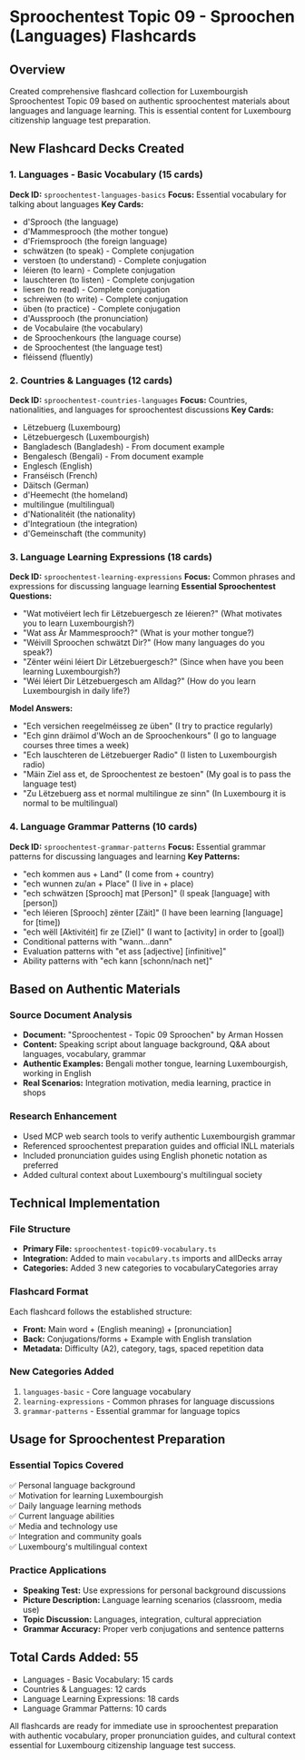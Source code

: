 # Sproochentest Topic 09 - Sproochen (Languages) Flashcards

## Overview
Created comprehensive flashcard collection for Luxembourgish Sproochentest Topic 09 based on authentic sproochentest materials about languages and language learning. This is essential content for Luxembourg citizenship language test preparation.

## New Flashcard Decks Created

### 1. Languages - Basic Vocabulary (15 cards)
**Deck ID:** `sproochentest-languages-basics`
**Focus:** Essential vocabulary for talking about languages
**Key Cards:**
- d'Sprooch (the language) 
- d'Mammesprooch (the mother tongue)
- d'Friemsprooch (the foreign language)
- schwätzen (to speak) - Complete conjugation
- verstoen (to understand) - Complete conjugation  
- léieren (to learn) - Complete conjugation
- lauschteren (to listen) - Complete conjugation
- liesen (to read) - Complete conjugation
- schreiwen (to write) - Complete conjugation
- üben (to practice) - Complete conjugation
- d'Aussprooch (the pronunciation)
- de Vocabulaire (the vocabulary)
- de Sproochenkours (the language course)
- de Sproochentest (the language test)
- fléissend (fluently)

### 2. Countries & Languages (12 cards)
**Deck ID:** `sproochentest-countries-languages`
**Focus:** Countries, nationalities, and languages for sproochentest discussions
**Key Cards:**
- Lëtzebuerg (Luxembourg)
- Lëtzebuergesch (Luxembourgish)
- Bangladesch (Bangladesh) - From document example
- Bengalesch (Bengali) - From document example
- Englesch (English)
- Franséisch (French)
- Däitsch (German)
- d'Heemecht (the homeland)
- multilingue (multilingual)
- d'Nationalitéit (the nationality)
- d'Integratioun (the integration)
- d'Gemeinschaft (the community)

### 3. Language Learning Expressions (18 cards)
**Deck ID:** `sproochentest-learning-expressions`
**Focus:** Common phrases and expressions for discussing language learning
**Essential Sproochentest Questions:**
- "Wat motivéiert Iech fir Lëtzebuergesch ze léieren?" (What motivates you to learn Luxembourgish?)
- "Wat ass Är Mammesprooch?" (What is your mother tongue?)
- "Wéivill Sproochen schwätzt Dir?" (How many languages do you speak?)
- "Zënter wéini léiert Dir Lëtzebuergesch?" (Since when have you been learning Luxembourgish?)
- "Wéi léiert Dir Lëtzebuergesch am Alldag?" (How do you learn Luxembourgish in daily life?)

**Model Answers:**
- "Ech versichen reegelméisseg ze üben" (I try to practice regularly)
- "Ech ginn dräimol d'Woch an de Sproochenkours" (I go to language courses three times a week)
- "Ech lauschteren de Lëtzebuerger Radio" (I listen to Luxembourgish radio)
- "Mäin Ziel ass et, de Sproochentest ze bestoen" (My goal is to pass the language test)
- "Zu Lëtzebuerg ass et normal multilingue ze sinn" (In Luxembourg it is normal to be multilingual)

### 4. Language Grammar Patterns (10 cards)
**Deck ID:** `sproochentest-grammar-patterns`
**Focus:** Essential grammar patterns for discussing languages and learning
**Key Patterns:**
- "ech kommen aus + Land" (I come from + country)
- "ech wunnen zu/an + Place" (I live in + place)
- "ech schwätzen [Sprooch] mat [Person]" (I speak [language] with [person])
- "ech léieren [Sprooch] zënter [Zäit]" (I have been learning [language] for [time])
- "ech wëll [Aktivitéit] fir ze [Ziel]" (I want to [activity] in order to [goal])
- Conditional patterns with "wann...dann"
- Evaluation patterns with "et ass [adjective] [infinitive]"
- Ability patterns with "ech kann [schonn/nach net]"

## Based on Authentic Materials

### Source Document Analysis
- **Document:** "Sproochentest - Topic 09 Sproochen" by Arman Hossen
- **Content:** Speaking script about language background, Q&A about languages, vocabulary, grammar
- **Authentic Examples:** Bengali mother tongue, learning Luxembourgish, working in English
- **Real Scenarios:** Integration motivation, media learning, practice in shops

### Research Enhancement
- Used MCP web search tools to verify authentic Luxembourgish grammar
- Referenced sproochentest preparation guides and official INLL materials  
- Included pronunciation guides using English phonetic notation as preferred
- Added cultural context about Luxembourg's multilingual society

## Technical Implementation

### File Structure
- **Primary File:** `sproochentest-topic09-vocabulary.ts`
- **Integration:** Added to main `vocabulary.ts` imports and allDecks array
- **Categories:** Added 3 new categories to vocabularyCategories array

### Flashcard Format
Each flashcard follows the established structure:
- **Front:** Main word + (English meaning) + [pronunciation]
- **Back:** Conjugations/forms + Example with English translation
- **Metadata:** Difficulty (A2), category, tags, spaced repetition data

### New Categories Added
1. `languages-basic` - Core language vocabulary
2. `learning-expressions` - Common phrases for language discussions  
3. `grammar-patterns` - Essential grammar for language topics

## Usage for Sproochentest Preparation

### Essential Topics Covered
✅ Personal language background  
✅ Motivation for learning Luxembourgish  
✅ Daily language learning methods  
✅ Current language abilities  
✅ Media and technology use  
✅ Integration and community goals  
✅ Luxembourg's multilingual context  

### Practice Applications
- **Speaking Test:** Use expressions for personal background discussions
- **Picture Description:** Language learning scenarios (classroom, media use)
- **Topic Discussion:** Languages, integration, cultural appreciation
- **Grammar Accuracy:** Proper verb conjugations and sentence patterns

## Total Cards Added: 55
- Languages - Basic Vocabulary: 15 cards
- Countries & Languages: 12 cards  
- Language Learning Expressions: 18 cards
- Language Grammar Patterns: 10 cards

All flashcards are ready for immediate use in sproochentest preparation with authentic vocabulary, proper pronunciation guides, and cultural context essential for Luxembourg citizenship language test success.

